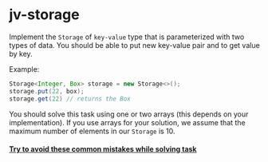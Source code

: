 # jv-storage

Implement the `Storage` of `key-value` type that is parameterized with two types of data. 
You should be able to put new key-value pair and to get value by key.

Example:
```java
Storage<Integer, Box> storage = new Storage<>(); 
storage.put(22, box); 
storage.get(22) // returns the Box
```
You should solve this task using one or two arrays (this depends on your implementation). 
If you use arrays for your solution, we assume that the maximum number of elements in our `Storage` is 10.
#### [Try to avoid these common mistakes while solving task](https://mate-academy.github.io/jv-program-common-mistakes/java-core/generics/storage.html)
